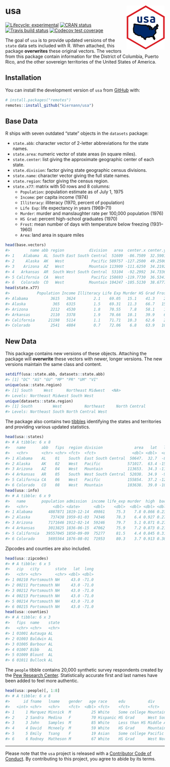 
<!-- README.md is generated from README.Rmd. Please edit that file -->

# usa <a href='https:/kiernann.com/usa'><img src='man/figures/logo.png' align="right" height="139" /></a>

<!-- badges: start -->

[![Lifecycle:
experimental](https://img.shields.io/badge/lifecycle-experimental-orange.svg)](https://www.tidyverse.org/lifecycle/#experimental)
[![CRAN
status](https://www.r-pkg.org/badges/version/aaa)](https://CRAN.R-project.org/package=aaa)
[![Travis build
status](https://travis-ci.org/kiernann/aaa.svg?branch=master)](https://travis-ci.org/kiernann/aaa)
[![Codecov test
coverage](https://codecov.io/gh/kiernann/aaa/branch/master/graph/badge.svg)](https://codecov.io/gh/kiernann/aaa?branch=master)
<!-- badges: end -->

The goal of `usa` is to provide updated versions of the `state` data
sets included with R. When attached, this package **overwrites** these
original vectors. The vectors from this package contain information for
the District of Columbia, Puerto Rico, and the other sovereign
territories of the United States of America.

## Installation

You can install the development version of `usa` from
[GitHub](https://github.com/kiernann/usa) with:

``` r
# install.packages("remotes")
remotes::install_github("kiernann/usa")
```

## Base Data

R ships with seven outdated “state” objects in the `datasets` package:

  - `state.abb`: character vector of 2-letter abbreviations for the
    state names.
  - `state.area`: numeric vector of state areas (in square miles).
  - `state.center`: list giving the approximate geographic center of
    each state.
  - `state.division`: factor giving state geographic census divisions.
  - `state.name`: character vector giving the full state names.
  - `state.region`: factor giving the census region.
  - `state.x77`: matrix with 50 rows and 8 columns:
      - `Population`: population estimate as of July 1, 1975
      - `Income`: per capita income (1974)
      - `Illiteracy`: illiteracy (1970, percent of population)
      - `Life Exp`: life expectancy in years (1969–71)
      - `Murder`: murder and manslaughter rate per 100,000 population
        (1976)
      - `HS Grad`: percent high-school graduates (1970)
      - `Frost`: mean number of days with temperature below freezing
        (1931–1960)
      - `Area`: land area in square miles

<!-- end list -->

``` r
head(base.vectors)
#>         name abb region           division   area  center.x center.y
#> 1    Alabama  AL  South East South Central  51609  -86.7509  32.5901
#> 2     Alaska  AK   West            Pacific 589757 -127.2500  49.2500
#> 3    Arizona  AZ   West           Mountain 113909 -111.6250  34.2192
#> 4   Arkansas  AR  South West South Central  53104  -92.2992  34.7336
#> 5 California  CA   West            Pacific 158693 -119.7730  36.5341
#> 6   Colorado  CO   West           Mountain 104247 -105.5130  38.6777
head(state.x77)
#>            Population Income Illiteracy Life Exp Murder HS Grad Frost   Area
#> Alabama          3615   3624        2.1    69.05   15.1    41.3    20  50708
#> Alaska            365   6315        1.5    69.31   11.3    66.7   152 566432
#> Arizona          2212   4530        1.8    70.55    7.8    58.1    15 113417
#> Arkansas         2110   3378        1.9    70.66   10.1    39.9    65  51945
#> California      21198   5114        1.1    71.71   10.3    62.6    20 156361
#> Colorado         2541   4884        0.7    72.06    6.8    63.9   166 103766
```

## New Data

This package contains new versions of these objects. Attaching the
package will **overwrite** these vectors with newer, longer versions.
The new versions maintain the same class and content.

``` r
setdiff(usa::state.abb, datasets::state.abb)
#> [1] "DC" "AS" "GU" "MP" "PR" "UM" "VI"
unique(usa::state.region)
#> [1] South     West      Northeast Midwest   <NA>     
#> Levels: Northeast Midwest South West
unique(datasets::state.region)
#> [1] South         West          Northeast     North Central
#> Levels: Northeast South North Central West
```

The package also contains two [tibbles](https://tibble.tidyverse.org/)
identifying the states and territories and providing various updated
statistics.

``` r
head(usa::states)
#> # A tibble: 6 x 8
#>   name       abb   fips  region division              area   lat   long
#>   <chr>      <chr> <chr> <fct>  <fct>                <dbl> <dbl>  <dbl>
#> 1 Alabama    AL    01    South  East South Central  50647.  32.7  -86.8
#> 2 Alaska     AK    02    West   Pacific            571017.  63.4 -153. 
#> 3 Arizona    AZ    04    West   Mountain           113653.  34.3 -112. 
#> 4 Arkansas   AR    05    South  West South Central  52038.  34.9  -92.4
#> 5 California CA    06    West   Pacific            155854.  37.2 -120. 
#> 6 Colorado   CO    08    West   Mountain           103638.  39.0 -106.
head(usa::info)
#> # A tibble: 6 x 9
#>   name       population admission  income life_exp murder  high  bach   heat
#>   <chr>           <dbl> <date>      <dbl>    <dbl>  <dbl> <dbl> <dbl>  <dbl>
#> 1 Alabama       4887871 1819-12-14  49861     75.3    7.8 0.866 0.234  65.9 
#> 2 Alaska         737438 1959-01-03  74346     78.3    6.4 0.927 0.271 -26.6 
#> 3 Arizona       7171646 1912-02-14  59246     79.7    5.1 0.871 0.271  73.6 
#> 4 Arkansas      3013825 1836-06-15  47062     75.9    7.2 0.873 0.214  62.4 
#> 5 California   39557045 1850-09-09  75277     81.5    4.4 0.845 0.314  38.1 
#> 6 Colorado      5695564 1876-08-01  71953     80.3    3.7 0.913 0.384   6.24
```

Zipcodes and counties are also included.

``` r
head(usa::zipcodes)
#> # A tibble: 6 x 5
#>   zip   city       state   lat  long
#>   <chr> <chr>      <chr> <dbl> <dbl>
#> 1 00210 Portsmouth NH     43.0 -71.0
#> 2 00211 Portsmouth NH     43.0 -71.0
#> 3 00212 Portsmouth NH     43.0 -71.0
#> 4 00213 Portsmouth NH     43.0 -71.0
#> 5 00214 Portsmouth NH     43.0 -71.0
#> 6 00215 Portsmouth NH     43.0 -71.0
head(usa::counties)
#> # A tibble: 6 x 3
#>   fips  name    state
#>   <chr> <chr>   <chr>
#> 1 01001 Autauga AL   
#> 2 01003 Baldwin AL   
#> 3 01005 Barbour AL   
#> 4 01007 Bibb    AL   
#> 5 01009 Blount  AL   
#> 6 01011 Bullock AL
```

The `people` tibble contains 20,000 synthetic survey respondents created
by the [Pew Research Center](http://pewrsr.ch/2rNawC7). Statistically
accurate first and last names have been added to feel more authentic.

``` r
head(usa::people)[, 1:8]
#> # A tibble: 6 x 8
#>      id fname   lname    gender   age race     edu          div               
#>   <int> <chr>   <chr>    <fct>  <dbl> <fct>    <fct>        <fct>             
#> 1     1 Marquez Minnick  M         25 White    Some college Mountain          
#> 2     2 Sandra  Medina   F         70 Hispanic HS Grad      West South Central
#> 3     3 John    Samples  M         85 White    Less than HS Middle Atlantic   
#> 4     4 David   Mcneely  M         59 White    HS Grad      Mountain          
#> 5     5 Emily   Tsang    F         19 Asian    Some college Pacific           
#> 6     6 Rodney  Matheson M         67 White    HS Grad      West North Central
```

-----

Please note that the `usa` project is released with a [Contributor Code
of Conduct](https://kiernann.com/usa/CODE_OF_CONDUCT.html). By
contributing to this project, you agree to abide by its terms.

<!-- refs: start -->

<!-- refs: end -->
